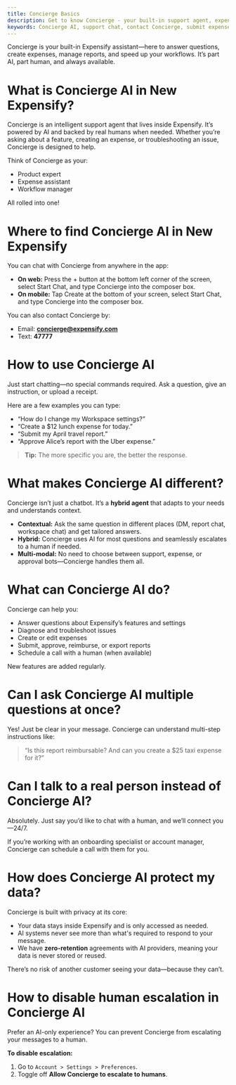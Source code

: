 ```yaml
---
title: Concierge Basics
description: Get to know Concierge - your built-in support agent, expense assistant, and workflow manager.
keywords: Concierge AI, support chat, contact Concierge, submit expenses, approve reports, AI help, human support, disable escalation
---
```

<div id="new-expensify" markdown="1">

Concierge is your built-in Expensify assistant—here to answer questions, create expenses, manage reports, and speed up your workflows. It’s part AI, part human, and always available.

# What is Concierge AI in New Expensify?

Concierge is an intelligent support agent that lives inside Expensify. It’s powered by AI and backed by real humans when needed. Whether you’re asking about a feature, creating an expense, or troubleshooting an issue, Concierge is designed to help.

Think of Concierge as your:
- Product expert  
- Expense assistant  
- Workflow manager  

All rolled into one!

# Where to find Concierge AI in New Expensify

You can chat with Concierge from anywhere in the app:

- **On web:** Press the + button at the bottom left corner of the screen, select Start Chat, and type Concierge into the composer box.
- **On mobile:** Tap Create at the bottom of your screen, select Start Chat, and type Concierge into the composer box.

You can also contact Concierge by:
- Email: **concierge@expensify.com**  
- Text: **47777**

# How to use Concierge AI

Just start chatting—no special commands required. Ask a question, give an instruction, or upload a receipt.

Here are a few examples you can type:
- “How do I change my Workspace settings?”  
- “Create a $12 lunch expense for today.”  
- “Submit my April travel report.”  
- “Approve Alice’s report with the Uber expense.”

> **Tip:** The more specific you are, the better the response.

# What makes Concierge AI different?

Concierge isn’t just a chatbot. It’s a **hybrid agent** that adapts to your needs and understands context.

- **Contextual:** Ask the same question in different places (DM, report chat, workspace chat) and get tailored answers.  
- **Hybrid:** Concierge uses AI for most questions and seamlessly escalates to a human if needed.  
- **Multi-modal:** No need to choose between support, expense, or approval bots—Concierge handles them all.

# What can Concierge AI do?

Concierge can help you:
- Answer questions about Expensify’s features and settings  
- Diagnose and troubleshoot issues  
- Create or edit expenses  
- Submit, approve, reimburse, or export reports  
- Schedule a call with a human (when available)

New features are added regularly.

# Can I ask Concierge AI multiple questions at once?

Yes! Just be clear in your message. Concierge can understand multi-step instructions like:

> “Is this report reimbursable? And can you create a $25 taxi expense for it?”

# Can I talk to a real person instead of Concierge AI?

Absolutely. Just say you’d like to chat with a human, and we’ll connect you—24/7.

If you’re working with an onboarding specialist or account manager, Concierge can schedule a call with them for you.

# How does Concierge AI protect my data?

Concierge is built with privacy at its core:
- Your data stays inside Expensify and is only accessed as needed.  
- AI systems never see more than what's required to respond to your message.  
- We have **zero-retention** agreements with AI providers, meaning your data is never stored or reused.

There’s no risk of another customer seeing your data—because they can’t.

# How to disable human escalation in Concierge AI

Prefer an AI-only experience? You can prevent Concierge from escalating your messages to a human.

**To disable escalation:**
1. Go to `Account > Settings > Preferences`.  
2. Toggle off **Allow Concierge to escalate to humans**.

</div>
